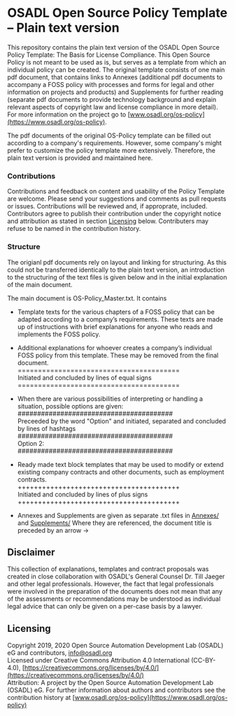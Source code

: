# OSADL Open Source Policy Template &ndash; Plain text version
This repository contains the plain text version of the OSADL Open Source Policy Template: The Basis for License Compliance. This Open Source Policy is not meant to be used as is, but serves as a template from which an individual policy can be created. The original template consists of one main pdf document, that contains links to Annexes (additional pdf documents to accompany a FOSS policy with processes and forms for legal and other information on projects and products) and Supplements for further reading (separate pdf documents to provide technology background and explain relevant aspects of copyright law and license compliance in more detail). For more information on the project go to [www.osadl.org/os-policy](https://www.osadl.org/os-policy).

The pdf documents of the original OS-Policy template can be filled out according to a company's requirements. However, some company's might prefer to customize the policy template more extensively. Therefore, the plain text version is provided and maintained here.

### Contributions
Contributions and feedback on content and usability of the Policy Template are welcome. Please send your suggestions and comments as pull requests or issues. Contributions will be reviewed and, if approprate, included. Contributors agree to publish their contribution under the copyright notice and attribution as stated in section [Licensing](#licensing) below. Contributers may refuse to be named in the contribution history.

### Structure
The origianl pdf documents rely on layout and linking for structuring. As this could not be transferred identically to the plain text version, an introduction to the structuring of the text files is given below and in the initial explanation of the main document.

The main document is OS-Policy_Master.txt. It contains 
* Template texts for the various chapters of a FOSS policy that can be adapted according to a company’s requirements. These texts are made up of instructions with brief explanations for anyone who reads and implements the FOSS policy.

* Additional explanations for whoever creates a company’s individual FOSS policy from this template. These may be removed from the final document.  
========================================  
Initiated and concluded by lines of equal signs  
========================================  

* When there are various possibilities of interpreting or handling a situation, possible options are given:  
########################################  
Preceeded by the word "Option" and initiated, separated and concluded by lines of hashtags  
########################################  
Option 2:   
########################################  

* Ready made text block templates that may be used to modify or extend existing company contracts and other documents, such as employment contracts.  
++++++++++++++++++++++++++++++++++++++++  
Initiated and concluded by lines of plus signs  
++++++++++++++++++++++++++++++++++++++++

* Annexes and Supplements are given as separate .txt files in [Annexes/](Annexes) and [Supplements/](Supplements) Where they are referenced, the document title is preceded by an arrow ->

## Disclaimer
This collection of explanations, templates and contract proposals was created in close collaboration with OSADL's General Counsel Dr. Till Jaeger and other legal professionals. However, the fact that legal professionals were involved in the preparation of the documents does not mean that any of the assessments or recommendations may be understood as individual legal advice that can only be given on a per-case basis by a lawyer.

## Licensing
Copyright 2019, 2020 Open Source Automation Development Lab (OSADL) eG and contributors, <info@osadl.org>  
Licensed under Creative Commons Attribution 4.0 International (CC-BY-4.0), [https://creativecommons.org/licenses/by/4.0/](https://creativecommons.org/licenses/by/4.0/)  
Attribution: A project by the Open Source Automation Development Lab (OSADL) eG. For further information about authors and contributors see the contribution history at [www.osadl.org/os-policy](https://www.osadl.org/os-policy)